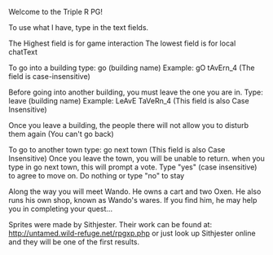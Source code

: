 Welcome to the Triple R PG!

To use what I have, type in the text fields.

The Highest field is for game interaction
The lowest field is for local chatText

To go into a building type: go (building name)
Example: gO tAvErn_4
(The field is case-insensitive)

Before going into another building, you must leave the one you are in. Type: leave (building name)
Example: LeAvE TaVeRn_4
(This field is also Case Insensitive)

Once you leave a building, the people there will not allow you to disturb them again (You can't go back)

To go to another town type: go next town
(This field is also Case Insensitive)
Once you leave the town, you will be unable to return.
when you type in go next town, this will prompt a vote. Type "yes" (case insensitive) to agree to move on. Do nothing or type "no" to stay

Along the way you will meet Wando. He owns a cart and two Oxen. He also runs his own shop, known as Wando's wares. If you find him, he may help you in completing your quest...

Sprites were made by Sithjester. Their work can be found at: http://untamed.wild-refuge.net/rpgxp.php
or just look up Sithjester online and they will be one of the first results.
